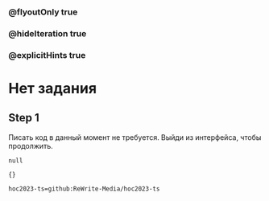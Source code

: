 ### @flyoutOnly true
### @hideIteration true
### @explicitHints true

# Нет задания

## Step 1
Писать код в данный момент не требуется. Выйди из интерфейса, чтобы продолжить.

```ghost
null
```
```template
{}
```

```package
hoc2023-ts=github:ReWrite-Media/hoc2023-ts
```